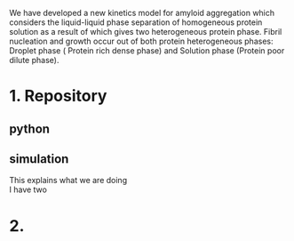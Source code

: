 We have developed a new kinetics model for amyloid aggregation which considers the liquid-liquid phase separation of homogeneous protein solution as a result of which gives two heterogeneous protein phase. Fibril nucleation and growth occur out of both protein heterogeneous phases: Droplet phase ( Protein rich dense phase) and Solution phase (Protein poor dilute phase). 
# 1. Repository
## python  
## simulation
This explains what we are doing  
I have two

# 2. 

